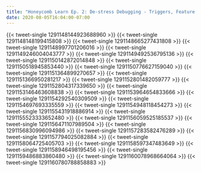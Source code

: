 ```yaml
---
title: "Honeycomb Learn Ep. 2: De-stress Debugging - Triggers, Feature Flags, & Fast Query"
date: 2020-08-05T16:04:00-07:00
---
```


{{< tweet-single 1291148144923688960 >}}
{{< tweet-single 1291148148199415808 >}}
{{< tweet-single 1291148665277431808 >}}
{{< tweet-single 1291148997701206016 >}}
{{< tweet-single 1291149246004043777 >}}
{{< tweet-single 1291149492536795136 >}}
{{< tweet-single 1291150142872014848 >}}
{{< tweet-single 1291150518945853440 >}}
{{< tweet-single 1291150776627159040 >}}
{{< tweet-single 1291151364899270657 >}}
{{< tweet-single 1291151366950281217 >}}
{{< tweet-single 1291152801482059777 >}}
{{< tweet-single 1291152804317339650 >}}
{{< tweet-single 1291153146463608838 >}}
{{< tweet-single 1291153964654833666 >}}
{{< tweet-single 1291154292540309509 >}}
{{< tweet-single 1291154697693335559 >}}
{{< tweet-single 1291154948118454273 >}}
{{< tweet-single 1291155431918886914 >}}
{{< tweet-single 1291155523333652480 >}}
{{< tweet-single 1291156059525185537 >}}
{{< tweet-single 1291156471107989504 >}}
{{< tweet-single 1291156830996094986 >}}
{{< tweet-single 1291157283582476289 >}}
{{< tweet-single 1291157794025082884 >}}
{{< tweet-single 1291158064725405703 >}}
{{< tweet-single 1291158597347483649 >}}
{{< tweet-single 1291158946498195456 >}}
{{< tweet-single 1291159486883860480 >}}
{{< tweet-single 1291160078968664064 >}}
{{< tweet-single 1291160780788858883 >}}
